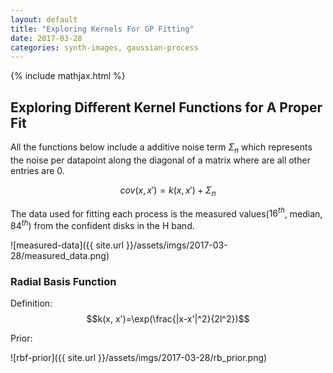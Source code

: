 ```yaml
---
layout: default
title: "Exploring Kernels For GP Fitting"
date: 2017-03-28
categories: synth-images, gaussian-process
---
```


{% include mathjax.html %}

## Exploring Different Kernel Functions for A Proper Fit

All the functions below include a additive noise term ${\Sigma_n}$ which represents the noise per datapoint along the diagonal of a matrix where are all other entries are 0. 

$$cov(x,x') = k(x, x') + \Sigma_n$$

The data used for fitting each process is the measured values($16^{th}$, median, $84^{th}$) from the confident disks in the H band.

![measured-data]({{ site.url }}/assets/imgs/2017-03-28/measured_data.png)

### Radial Basis Function

Definition:
$$k(x, x')=\exp(\frac{|x-x'|^2}{2l^2})$$

Prior:

![rbf-prior]({{ site.url }}/assets/imgs/2017-03-28/rb_prior.png)



